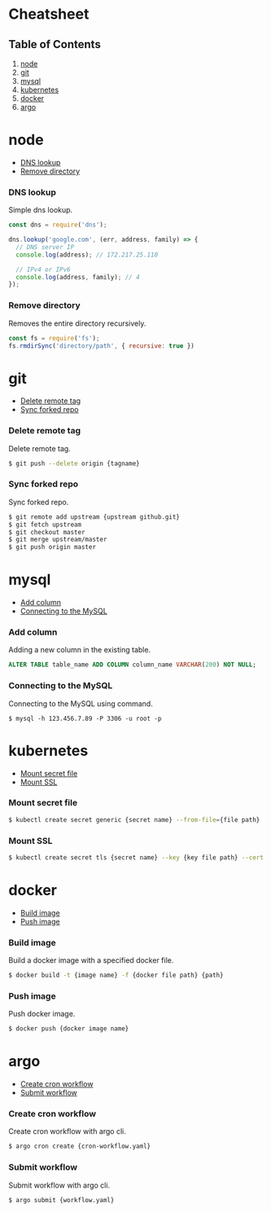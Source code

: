 # Cheatsheet

## Table of Contents
  1. [node](#node)
  1. [git](#git)
  1. [mysql](#mysql)
  1. [kubernetes](#kubernetes)
  1. [docker](#docker)
  1. [argo](#argo)

# node
- [DNS lookup](#dns-lookup)
- [Remove directory](#remove-directory)
<!--
{
  "section" : "node"
}
-->
### DNS lookup

Simple dns lookup.

```js
const dns = require('dns');

dns.lookup('google.com', (err, address, family) => {
  // DNS server IP
  console.log(address); // 172.217.25.110

  // IPv4 or IPv6
  console.log(address, family); // 4
});
```

<!--
{
  "section" : "node"
}
-->
### Remove directory

Removes the entire directory recursively.

```js
const fs = require('fs');
fs.rmdirSync('directory/path', { recursive: true })
```
# git
- [Delete remote tag](#delete-remote-tag)
- [Sync forked repo](#sync-forked-repo)
<!--
{
  "section" : "git"
}
-->
### Delete remote tag

Delete remote tag.

```bash
$ git push --delete origin {tagname}
```

<!--
{
  "section" : "git"
}
-->
### Sync forked repo

Sync forked repo.

```bash
$ git remote add upstream {upstream github.git}
$ git fetch upstream
$ git checkout master
$ git merge upstream/master
$ git push origin master
```
# mysql
- [Add column](#add-column)
- [Connecting to the MySQL](#connecting-to-the-mysql)
<!--
{
  "section" : "mysql"
}
-->
### Add column

Adding a new column in the existing table.

```sql
ALTER TABLE table_name ADD COLUMN column_name VARCHAR(200) NOT NULL;
```

<!--
{
  "section" : "mysql"
}
-->
### Connecting to the MySQL

Connecting to the MySQL using command.

```console
$ mysql -h 123.456.7.89 -P 3306 -u root -p
```
# kubernetes
- [Mount secret file](#mount-secret-file)
- [Mount SSL](#mount-ssl)
<!--
{
  "section" : "kubernetes"
}
-->
### Mount secret file

```bash
$ kubectl create secret generic {secret name} --from-file={file path}
```

<!--
{
  "section" : "kubernetes"
}
-->
### Mount SSL

```bash
$ kubectl create secret tls {secret name} --key {key file path} --cert {cert file path}
```
# docker
- [Build image](#build-image)
- [Push image](#push-image)
<!--
{
  "section" : "docker"
}
-->
### Build image

Build a docker image with a specified docker file.

```bash
$ docker build -t {image name} -f {docker file path} {path}
```

<!--
{
  "section" : "docker"
}
-->
### Push image

Push docker image.

```bash
$ docker push {docker image name}
```
# argo
- [Create cron workflow](#create-cron-workflow)
- [Submit workflow](#submit-workflow)
<!--
{
  "section" : "argo"
}
-->
### Create cron workflow

Create cron workflow with argo cli.

```bash
$ argo cron create {cron-workflow.yaml}
```

<!--
{
  "section" : "argo"
}
-->
### Submit workflow

Submit workflow with argo cli.

```bash
$ argo submit {workflow.yaml}
```
